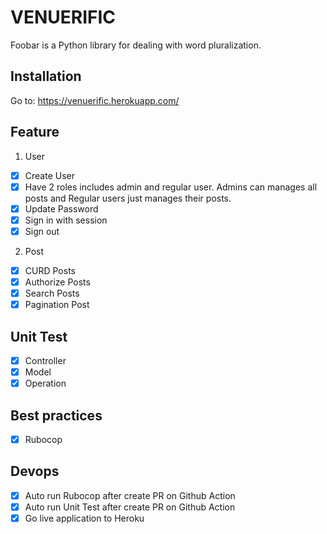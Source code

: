 # VENUERIFIC

Foobar is a Python library for dealing with word pluralization.

## Installation

Go to: https://venuerific.herokuapp.com/

## Feature
1. User
  - [X] Create User
  - [X] Have 2 roles includes admin and regular user. Admins can manages all posts and Regular users just manages their posts.
  - [X] Update Password
  - [X] Sign in with session
  - [X] Sign out

2. Post
  - [X] CURD Posts
  - [X] Authorize Posts
  - [X] Search Posts
  - [X] Pagination Post

## Unit Test
  - [X] Controller
  - [X] Model
  - [X] Operation

## Best practices
  - [X] Rubocop
## Devops
  - [X] Auto run Rubocop after create PR on Github Action
  - [X] Auto run Unit Test after create PR on Github Action
  - [X] Go live application to Heroku
